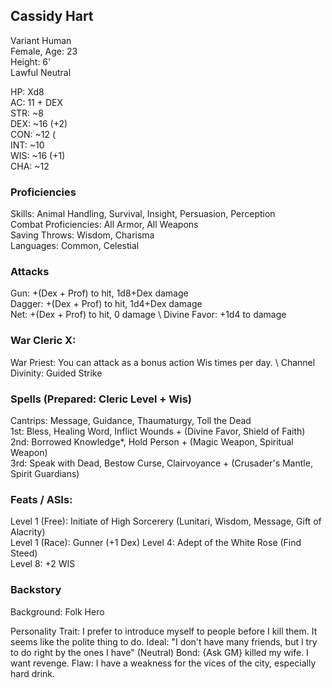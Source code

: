 ## Cassidy Hart
Variant Human \
Female, Age: 23 \
Height: 6' \
Lawful Neutral

HP: Xd8 \
AC: 11 + DEX \
STR: ~8 \
DEX: ~16 (+2) \
CON: ~12 ( \
INT: ~10 \
WIS: ~16 (+1) \
CHA: ~12

### Proficiencies
Skills: Animal Handling, Survival, Insight, Persuasion, Perception \
Combat Proficiencies: All Armor, All Weapons \
Saving Throws: Wisdom, Charisma \
Languages: Common, Celestial

### Attacks
Gun: +(Dex + Prof) to hit, 1d8+Dex damage \
Dagger: +(Dex + Prof) to hit, 1d4+Dex damage \
Net: +(Dex + Prof) to hit, 0 damage \ 
Divine Favor: +1d4 to damage

### War Cleric X: 
War Priest: You can attack as a bonus action Wis times per day. \ 
Channel Divinity: Guided Strike

### Spells (Prepared: Cleric Level + Wis)
Cantrips: Message, Guidance, Thaumaturgy, Toll the Dead \
1st: Bless, Healing Word, Inflict Wounds + (Divine Favor, Shield of Faith) \
2nd: Borrowed Knowledge*, Hold Person + (Magic Weapon, Spiritual Weapon) \
3rd: Speak with Dead, Bestow Curse, Clairvoyance + (Crusader's Mantle, Spirit Guardians)

### Feats / ASIs: 
Level 1 (Free): Initiate of High Sorcerery (Lunitari, Wisdom, Message, Gift of Alacrity)  \
Level 1 (Race): Gunner (+1 Dex) 
Level 4: Adept of the White Rose (Find Steed) \
Level 8: +2 WIS

### Backstory
Background: Folk Hero

Personality Trait: I prefer to introduce myself to people before I kill them. It seems like the polite thing to do. 
Ideal: "I don't have many friends, but I try to do right by the ones I have" (Neutral)
Bond: {Ask GM} killed my wife. I want revenge. 
Flaw: I have a weakness for the vices of the city, especially hard drink.
